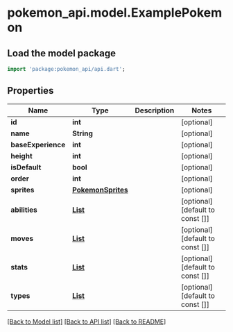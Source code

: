 # pokemon_api.model.ExamplePokemon

## Load the model package
```dart
import 'package:pokemon_api/api.dart';
```

## Properties
Name | Type | Description | Notes
------------ | ------------- | ------------- | -------------
**id** | **int** |  | [optional] 
**name** | **String** |  | [optional] 
**baseExperience** | **int** |  | [optional] 
**height** | **int** |  | [optional] 
**isDefault** | **bool** |  | [optional] 
**order** | **int** |  | [optional] 
**sprites** | [**PokemonSprites**](PokemonSprites.md) |  | [optional] 
**abilities** | [**List<PokemonAbilitiesInner>**](PokemonAbilitiesInner.md) |  | [optional] [default to const []]
**moves** | [**List<PokemonMovesInner>**](PokemonMovesInner.md) |  | [optional] [default to const []]
**stats** | [**List<PokemonStatsInner>**](PokemonStatsInner.md) |  | [optional] [default to const []]
**types** | [**List<PokemonTypesInner>**](PokemonTypesInner.md) |  | [optional] [default to const []]

[[Back to Model list]](../README.md#documentation-for-models) [[Back to API list]](../README.md#documentation-for-api-endpoints) [[Back to README]](../README.md)


